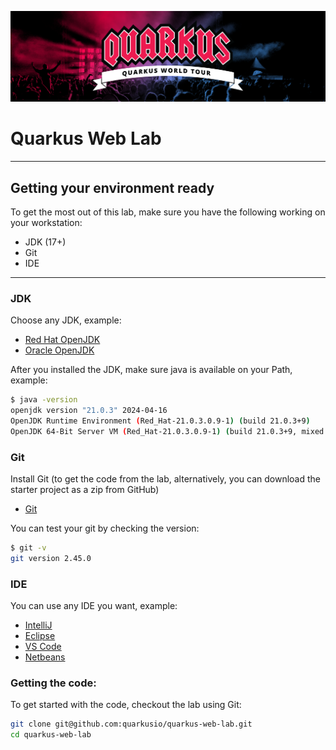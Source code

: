 ![Quarkus](deck-assets/hero_worldtour.png)

# Quarkus Web Lab

---

## Getting your environment ready

To get the most out of this lab, make sure you have the following working on your workstation:

 - JDK (17+)
 - Git
 - IDE

---

### JDK

Choose any JDK, example:

 - [Red Hat OpenJDK](https://developers.redhat.com/products/openjdk/download)
 - [Oracle OpenJDK](https://www.oracle.com/java/technologies/downloads/)

 After you installed the JDK, make sure java is available on your Path, example:

 ```sh
$ java -version
openjdk version "21.0.3" 2024-04-16
OpenJDK Runtime Environment (Red_Hat-21.0.3.0.9-1) (build 21.0.3+9)
OpenJDK 64-Bit Server VM (Red_Hat-21.0.3.0.9-1) (build 21.0.3+9, mixed mode, sharing)
 ```

 ### Git

 Install Git (to get the code from the lab, alternatively, you can download the starter project as a zip from GitHub)

 - [Git](https://git-scm.com/downloads)

 You can test your git by checking the version:

 ```sh
 $ git -v
git version 2.45.0
 ```

 ### IDE

 You can use any IDE you want, example:

 - [IntelliJ](https://www.jetbrains.com/idea/)
 - [Eclipse](https://eclipseide.org/)
 - [VS Code](https://code.visualstudio.com/)
 - [Netbeans](https://netbeans.apache.org)

 ### Getting the code:

 To get started with the code, checkout the lab using Git:

 ```sh
 git clone git@github.com:quarkusio/quarkus-web-lab.git
 cd quarkus-web-lab
 ```
